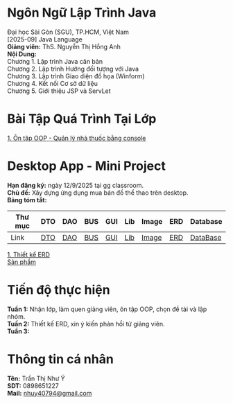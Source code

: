 # Ngôn Ngữ Lập Trình Java
Đại học Sài Gòn (SGU), TP.HCM, Việt Nam <br>
[2025-09] Java Language <br>
<b>Giảng viên:</b> ThS. Nguyễn Thị Hồng Anh <br>
<b>Nội Dung:</b> <br>
Chương 1. Lập trình Java căn bản <br>
Chương 2. Lập trình Hướng đối tượng với Java <br>
Chương 3. Lập trình Giao diện đồ họa (Winform) <br>
Chương 4. Kết nối Cơ sở dữ liệu <br>
Chương 5. Giới thiệu JSP và ServLet <br>

# Bài Tập Quá Trình Tại Lớp
[1. Ôn tập OOP - Quản lý nhà thuốc bằng console](https://github.com/cotrandev/DesktopAppJava/blob/main/BaiTapOnTuan1-OOP.rar)<br>


# Desktop App - Mini Project
<b>Hạn đăng ký:</b> ngày 12/9/2025 tại gg classroom.<br>
<b>Chủ đề:</b> Xây dựng ứng dụng mua bán đồ thể thao trên desktop.<br>
<b>Bảng tóm tắt:</b> <br>
<table>
  <thead>
    <tr>
      <th>Thư mục</th>
      <th>DTO</th>
      <th>DAO</th>
      <th>BUS</th>
      <th>GUI</th>
      <th>Lib</th>
      <th>Image</th>
      <th>ERD</th>
      <th>Database</th>
    </tr>
  </thead>
  <tbody>
    <tr>
      <td>Link</td>
      <td><a href="DTO">DTO</a></td>
      <td><a href="DAO">DAO</a></td>
      <td><a href="BUS">BUS</a></td>
      <td><a href="GUI">GUI</a></td>
      <td><a href="Lib">Lib</a></td>
      <td><a href="Image">Image</a></td>
      <td><a href="https://drive.google.com/drive/folders/1DSlpP4O1cTwiVmzkvUzAlbEBZD3DVykA?usp=sharing">ERD</a></td>
      <td><a href="DataBase">DataBase</a></td>
    </tr>
  </tbody>
</table>

[1. Thiết kế ERD](https://drive.google.com/drive/folders/1DSlpP4O1cTwiVmzkvUzAlbEBZD3DVykA?usp=sharing) <br>
[Sản phẩm]()<br>


# Tiến độ thực hiện
<b>Tuần 1:</b> Nhận lớp, làm quen giảng viên, ôn tập OOP, chọn đề tài và lập nhóm.<br>
<b>Tuần 2:</b> Thiết kế ERD, xin ý kiến phản hồi từ giảng viên.<br>
<b>Tuần 3:</b>


# Thông tin cá nhân
<strong>Tên:</strong> Trần Thị Như Ý <br>
<strong>SDT:</strong> 0898651227 <br> 
<strong>Mail:</strong> nhuy40794@gmail.com
